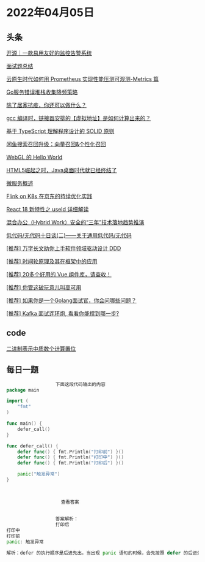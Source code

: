 # 2022年04月05日
## 头条
[开源｜一款易用友好的监控告警系统](https://toutiao.io/k/r6uk1x1)

[面试题总结](https://toutiao.io/k/3ig04un)

[云原生时代如何用 Prometheus 实现性能压测可观测-Metrics 篇](https://toutiao.io/k/gs7pi2p)

[Go服务错误堆栈收集降频策略](https://toutiao.io/k/5cnxf5w)

[除了居家抗疫，你还可以做什么？](https://toutiao.io/k/ykkx4eo)

[gcc 编译时，链接器安排的【虚拟地址】是如何计算出来的？](https://toutiao.io/k/spozfvf)

[基于 TypeScript 理解程序设计的 SOLID 原则](https://toutiao.io/k/xcqjn8w)

[闲鱼搜索召回升级：向量召回&amp;个性化召回](https://toutiao.io/k/9mo5ffg)

[WebGL 的 Hello World](https://toutiao.io/k/mzf5f65)

[HTML5崛起之时，Java桌面时代就已经终结了](https://toutiao.io/k/x0rdhsx)

[微服务概述](https://toutiao.io/k/yoa0r3b)

[Flink on K8s 在京东的持续优化实践](https://toutiao.io/k/7h2qdh2)

[React 18 新特性之 useId 详细解读](https://toutiao.io/k/s3y8l9h)

[混合办公（Hybrid Work）安全的“三年”技术落地趋势推演](https://toutiao.io/k/bxhcute)

[低代码/无代码十日谈(二)——关于通用低代码/无代码](https://toutiao.io/k/nj0iz50)

[[推荐] 万字长文助你上手软件领域驱动设计 DDD](https://toutiao.io/k/72nuj7z)

[[推荐] 时间轮原理及其在框架中的应用](https://toutiao.io/k/1dwwpfd)

[[推荐] 20多个好用的 Vue 组件库，请查收！](https://toutiao.io/k/sskayyw)

[[推荐] 你管这破玩意儿叫高可用](https://toutiao.io/k/qudsbeg)

[[推荐] 如果你是一个Golang面试官，你会问哪些问题？](https://toutiao.io/k/yvw61mc)

[[推荐] Kafka 面试连环炮, 看看你能撑到哪一步?](https://toutiao.io/k/z30ehzv)



## code
[二进制表示中质数个计算置位](https://leetcode-cn.com/problems/prime-number-of-set-bits-in-binary-representation)



## 每日一题
```go
                  下面这段代码输出的内容
package main

import (
    "fmt"
)

func main() {
    defer_call()
}

func defer_call() {
    defer func() { fmt.Println("打印前") }()
    defer func() { fmt.Println("打印中") }()
    defer func() { fmt.Println("打印后") }()

    panic("触发异常")
}


                  
                    查看答案
                  
                
                  答案解析：
                  打印后
打印中
打印前
panic: 触发异常

解析：defer 的执行顺序是后进先出。当出现 panic 语句的时候，会先按照 defer 的后进先出的顺序执行，最后才会执行panic。

                
```

